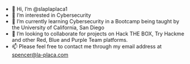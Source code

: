 - 👋 Hi, I’m @slaplaplaca1
- 👀 I’m interested in Cybersecurity
- 🌱 I’m currently learning Cybersecurity in a Bootcamp being taught by the University of California, San Diego
- 💞️ I’m looking to collaborate for projects on Hack THE BOX, Try Hackme and other Red, Blue and Purple Team platforms.
- 📫 Please feel free to contact me through my email address at spencer@la-placa.com

<!---
slaplaplaca1/slaplaplaca1 is a ✨ special ✨ repository because its `README.md` (this file) appears on your GitHub profile.
You can click the Preview link to take a look at your changes.
--->
